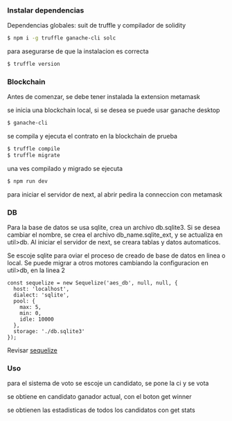 ### Instalar dependencias

Dependencias globales: suit de truffle y compilador de solidity
```bash
$ npm i -g truffle ganache-cli solc
```
para asegurarse de que la instalacion es correcta
```bash
$ truffle version
```

### Blockchain

Antes de comenzar, se debe tener instalada la extension metamask

se inicia una blockchain local, si se desea se puede usar ganache desktop
```bash
$ ganache-cli
```

se compila y ejecuta el contrato en la blockchain de prueba
```bash
$ truffle compile
$ truffle migrate
```

una ves compilado y migrado se ejecuta
```bash
$ npm run dev
```
para iniciar el servidor de next, al abrir pedira la conneccion con metamask

### DB

Para la base de datos se usa sqlite, crea un archivo db.sqlite3.
Si se desea cambiar el nombre, se crea el archivo db_name.sqlite_ext, y se actualiza en util>db.
Al iniciar el servidor de next, se creara tablas y datos automaticos.

Se escoje sqlite para oviar el proceso de creado de base de datos en linea o local.
Se puede migrar a otros motores cambiando la configuracion en util>db, en la linea 2
```
const sequelize = new Sequelize('aes_db', null, null, {
  host: 'localhost',
  dialect: 'sqlite',
  pool: {
    max: 5,
    min: 0,
    idle: 10000
  },
  storage: './db.sqlite3'
});
```
Revisar [sequelize]('https://sequelize.org/master/')
### Uso
para el sistema de voto se escoje un candidato, se pone la ci y se vota

se obtiene en candidato ganador actual, con el boton get winner

se obtienen las estadisticas de todos los candidatos con get stats